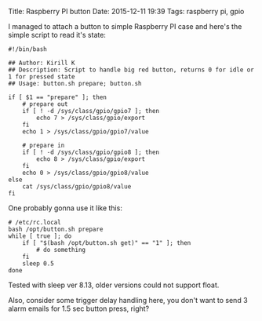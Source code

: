 Title: Raspberry PI button
Date: 2015-12-11 19:39
Tags: raspberry pi, gpio

I managed to attach a button to simple Raspberry PI case and here's the simple script to read it's state:

    #!/bin/bash

    ## Author: Kirill K
    ## Description: Script to handle big red button, returns 0 for idle or 1 for pressed state
    ## Usage: button.sh prepare; button.sh

    if [ $1 == "prepare" ]; then
        # prepare out
        if [ ! -d /sys/class/gpio/gpio7 ]; then
            echo 7 > /sys/class/gpio/export
        fi
        echo 1 > /sys/class/gpio/gpio7/value

        # prepare in
        if [ ! -d /sys/class/gpio/gpio8 ]; then
            echo 8 > /sys/class/gpio/export
        fi
        echo 0 > /sys/class/gpio/gpio8/value
    else
        cat /sys/class/gpio/gpio8/value
    fi

One probably gonna use it like this:

    # /etc/rc.local
    bash /opt/button.sh prepare
    while [ true ]; do
        if [ "$(bash /opt/button.sh get)" == "1" ]; then
            # do something
        fi
        sleep 0.5
    done

Tested with sleep ver 8.13, older versions could not support float.

Also, consider some trigger delay handling here, you don't want to send 3 alarm emails for 1.5 sec button press, right?

